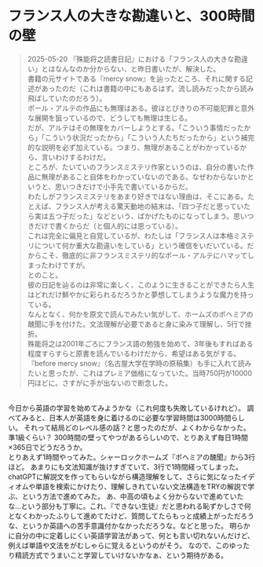 # フランス人の大きな勘違いと、300時間の壁
> 2025-05-20
『殊能将之読書日記』における「フランス人の大きな勘違い」とはなんなのか分からない、と昨日書いたが、解決した。  
書籍の元サイトである『mercy snow』を辿ったところ、それに関する記述があったのだ（これは書籍の中にもあるはず。流し読みだったから読み飛ばしていたのだろう）。  
>ポール・アルテの作品にも無理はある。彼はとびきりの不可能犯罪と意外な展開を狙っているので、どうしても無理は生じる。  
>だが、アルテはその無理をカバーしようとする。「こういう事情だったから」「こういう状況だったから」「こういう人たちだったから」という補完的な説明を必ず加えている。つまり、無理があることがわかっているから、言いわけするわけだ。  
>ところが、たいていのフランスミステリ作家というのは、自分の書いた作品に無理があること自体をわかっていないのである。なぜわからないかというと、思いつきだけで小手先で書いているからだ。  
>わたしがフランスミステリをあまり好きではない理由は、そこにある。たとえば、フランス人が考える驚天動地の結末は、「四つ子だと思っていたら実は五つ子だった」などという、ばかげたものになってしまう。思いつきだけで書くからだ（と個人的には思っている）。  
>これは完全に偏見と自覚しているが、わたしは「フランス人は本格ミステリについて何か重大な勘違いをしている」という確信をいだいている。だからこそ、徹底的に非フランスミステリ的なポール・アルテにハマッてしまったわけですが。  
とのこと。  
彼の日記を辿るのは非常に楽しく、このように生きることができたら人生はどれだけ鮮やかに彩られるだろうかと夢想してしまうような魔力を持っている。  
なんとなく、何かを原文で読んでみたい気がして、ホームズのボヘミアの醜聞に手を付けた。文法理解が必要であると身に染みて理解し、5行で挫折。  
殊能将之は2001年ごろにフランス語の勉強を始めて、3年後もすればある程度すらすらと原書を読んでいるわけだから、希望はある気がする。  
『before mercy snow』（名古屋大学在学時の原稿集）も手に入れて読みたいと思ったが、これはプレミア価格になっていた。当時750円が10000円ほどに。さすがに手が出ないので断念した。  
<br>
今日から英語の学習を始めてみようかな（これ何度も失敗しているけれど）。  
調べてみると、日本人が英語を身に着けるのに必要な学習時間は3000時間らしい。  
それって結局どのレベル感の話？と思ったのだが、よくわからなかった。準1級くらい？  
300時間の壁ってやつがあるらしいので、とりあえず毎日1時間×365日でどうだろうか。  
<br>
とりあえず1時間やってみた。シャーロックホームズ『ボヘミアの醜聞』から3行ほど。  
あまりにも文法知識が抜けすぎていて、3行で1時間経ってしまった。  
chatGPTに解説文を作ってもらいながら構造理解をして、さらに気になったイディオムや単語を検索にかけたり、理解しきれていない文法構造をTRYの解説で学ぶ、という方法で進めてみた。  
あ、中高の頃もよく分からないで進めていたな…という部分も丁寧に。これ、『できない生徒』だと思われる恥ずかしさで何となくわかったふりして進めてたけど、質問してたらもっと成績上がっただろうな、というか英語への苦手意識付かなかっただろうな。などと思った。  
明らかに自分の中に定着しにくい英語学習法があって、何とも言い切れないんだけど、例えば単語や文法をがむしゃらに覚えるというのがそう。  
なので、このゆったり精読方式でうまいこと学習していけないかなぁ、という期待がある。  